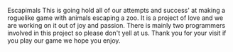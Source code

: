 Escapimals
This is going hold all of our attempts and success' at making a roguelike game with animals escaping a zoo. It is a project of love and we are working on it out of joy and passion. There is mainly two programmers involved in this project so please don't yell at us. Thank you for your visit if you play our game we hope you enjoy.
